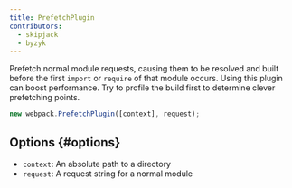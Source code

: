 ```yaml
---
title: PrefetchPlugin
contributors:
  - skipjack
  - byzyk
---
```


Prefetch normal module requests, causing them to be resolved and built before the first `import` or `require` of that module occurs. Using this plugin can boost performance. Try to profile the build first to determine clever prefetching points.

``` javascript
new webpack.PrefetchPlugin([context], request);
```


## Options {#options}

- `context`: An absolute path to a directory
- `request`: A request string for a normal module
